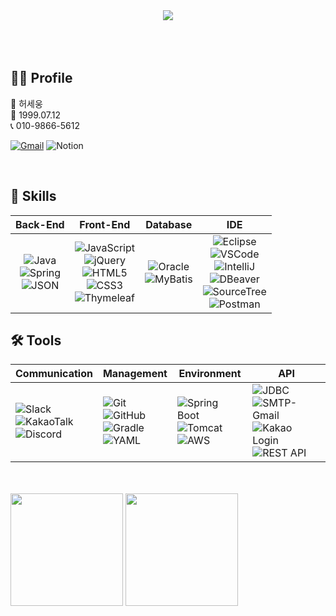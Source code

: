 <div align="center">
    <img src="https://capsule-render.vercel.app/api?type=waving&color=0:8e2de2,100:4a00e0&height=200&section=header&text=SeWoong%20in%20Github&fontSize=42&fontAlignY=40&fontColor=ffffff" />


</div>
</div>
</br>

</div>
</br>
</br>


## 🧑‍💻 Profile
🧐 허세웅 <br>
🥳 1999.07.12 <br>
📞 010-9866-5612 <br>

[![Gmail](https://img.shields.io/badge/Gmail-D14836?style=for-the-badge&logo=gmail&logoColor=white)](mailto:rksel0712@gmail.com)	![Notion](https://img.shields.io/badge/Notion-%23000000.svg?style=for-the-badge&logo=notion&logoColor=white)

</br>


## 💼 Skills
| Back-End | Front-End | Database | IDE |
| --- | --- | --- | --- |
| <div align="center"> ![Java](https://img.shields.io/badge/java-%23ED8B00.svg?style=for-the-badge&logo=java&logoColor=white)<br>![Spring](https://img.shields.io/badge/spring-%236DB33F.svg?style=for-the-badge&logo=spring&logoColor=white)<br>![JSON](https://img.shields.io/badge/JSON-292929?style=for-the-badge&logo=json&logoColor=white) </div> | <div align="center"> ![JavaScript](https://img.shields.io/badge/javascript-%23323330.svg?style=for-the-badge&logo=javascript&logoColor=%23F7DF1E)<br>![jQuery](https://img.shields.io/badge/jquery-%230769AD.svg?style=for-the-badge&logo=jquery&logoColor=white)<br>![HTML5](https://img.shields.io/badge/html5-%23E34F26.svg?style=for-the-badge&logo=html5&logoColor=white)<br>![CSS3](https://img.shields.io/badge/css3-%231572B6.svg?style=for-the-badge&logo=css3&logoColor=white)<br>![Thymeleaf](https://img.shields.io/badge/Thymeleaf-%23005C0F.svg?style=for-the-badge&logo=Thymeleaf&logoColor=white) </div> | <div align="center"> ![Oracle](https://img.shields.io/badge/Oracle-F80000?style=for-the-badge&logo=oracle&logoColor=white)<br>![MyBatis](https://img.shields.io/badge/MyBatis-005C0F?style=for-the-badge&logo=data:image/svg+xml;base64,PHN2ZyBmaWxsPSIjZmZmIiBoZWlnaHQ9IjEwMCIgdmlld0JveD0iMCAwIDUxMiA1MTIiIHdpZHRoPSIxMDAiIHhtbG5zPSJodHRwOi8vd3d3LnczLm9yZy8yMDAwL3N2ZyIvPg==&logoColor=white) </div> | <div align="center"> ![Eclipse](https://img.shields.io/badge/Eclipse-2C2255?style=for-the-badge&logo=eclipse&logoColor=white)<br>![VSCode](https://img.shields.io/badge/VSCode-007ACC?style=for-the-badge&logo=visualstudiocode&logoColor=white)<br>![IntelliJ](https://img.shields.io/badge/IntelliJIDEA-000000?style=for-the-badge&logo=intellijidea&logoColor=white)<br>![DBeaver](https://img.shields.io/badge/DBeaver-372923?style=for-the-badge&logo=dbeaver&logoColor=white)<br>![SourceTree](https://img.shields.io/badge/SourceTree-0052CC?style=for-the-badge&logo=sourcetree&logoColor=white)<br>![Postman](https://img.shields.io/badge/Postman-FF6C37?style=for-the-badge&logo=postman&logoColor=white) </div> |

## 🛠️ Tools

| Communication | Management | Environment | API |
| --- | --- | --- | --- |
| ![Slack](https://img.shields.io/badge/Slack-4A154B?style=for-the-badge&logo=slack&logoColor=white)<br>![KakaoTalk](https://img.shields.io/badge/KakaoTalk-FFCD00?style=for-the-badge&logo=kakaotalk&logoColor=000000)<br>![Discord](https://img.shields.io/badge/Discord-5865F2?style=for-the-badge&logo=discord&logoColor=white) | ![Git](https://img.shields.io/badge/Git-F05032?style=for-the-badge&logo=git&logoColor=white)<br>![GitHub](https://img.shields.io/badge/GitHub-181717?style=for-the-badge&logo=github&logoColor=white)<br>![Gradle](https://img.shields.io/badge/Gradle-02303A?style=for-the-badge&logo=gradle&logoColor=white)<br>![YAML](https://img.shields.io/badge/YAML-000000?style=for-the-badge&logo=yaml&logoColor=white) | ![Spring Boot](https://img.shields.io/badge/Spring%20Boot-6DB33F?style=for-the-badge&logo=springboot&logoColor=white)<br>![Tomcat](https://img.shields.io/badge/Apache%20Tomcat-F8DC75?style=for-the-badge&logo=apachetomcat&logoColor=black)<br>![AWS](https://img.shields.io/badge/AWS-232F3E?style=for-the-badge&logo=amazonaws&logoColor=white) | ![JDBC](https://img.shields.io/badge/JDBC-003B57?style=for-the-badge&logoColor=white)<br>![SMTP-Gmail](https://img.shields.io/badge/SMTP--Gmail-D14836?style=for-the-badge&logo=gmail&logoColor=white)<br>![Kakao Login](https://img.shields.io/badge/Kakao%20Login-FFCD00?style=for-the-badge&logo=kakaotalk&logoColor=000000)<br>![REST API](https://img.shields.io/badge/REST%20API-02569B?style=for-the-badge&logo=cloudflare&logoColor=white) |


</br>
</br>
<div>
  <img src="https://github-readme-stats.vercel.app/api?username=catcatsang&theme=prussian&show_icons=true" height="180"/>
  <img src="https://github-readme-stats.vercel.app/api/top-langs/?username=catcatsang&layout=compact&theme=prussian" height="180"/>
</div>
